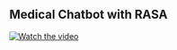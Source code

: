 
 <H2  >Medical Chatbot with RASA</H2>

[![Watch the video](https://img.youtube.com/vi/Rq36ANd2GV4/maxresdefault.jpg)](https://youtu.be/Rq36ANd2GV4?si=U_kQYdpWjoPwFRE7)


